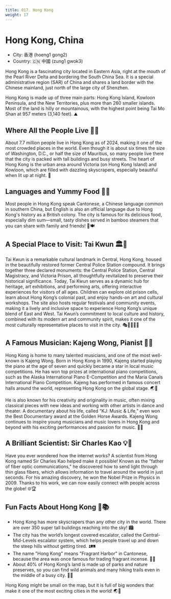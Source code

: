 ```yaml
---
title: 017. Hong Kong
weight: 17
---
```


# Hong Kong, China

- City: 香港 (hoeng1 gong2)
- Country: 🇨🇳 中國 (zung1 gwok3)

Hong Kong is a fascinating city located in Eastern Asia, right at the mouth of the Pearl River Delta and bordering the South China Sea. It is a special administrative region (SAR) of China and shares a land border with the Chinese mainland, just north of the large city of Shenzhen.

Hong Kong is made up of three main parts: Hong Kong Island, Kowloon Peninsula, and the New Territories, plus more than 260 smaller islands. Most of the land is hilly or mountainous, with the highest point being Tai Mo Shan at 957 meters (3,140 feet). ⛰️

## Where All the People Live 👥🏢

About 7.7 million people live in Hong Kong as of 2024, making it one of the most crowded places in the world. Even though it is about six times the size of Washington, D.C., or half the size of Mauritius, so many people live there that the city is packed with tall buildings and busy streets. The heart of Hong Kong is the urban area around Victoria (on Hong Kong Island) and Kowloon, which are filled with dazzling skyscrapers, especially beautiful when lit up at night. 🌇

## Languages and Yummy Food 🥢🍜

Most people in Hong Kong speak Cantonese, a Chinese language common in southern China, but English is also an official language due to Hong Kong's history as a British colony. The city is famous for its delicious food, especially dim sum—small, tasty dishes served in bamboo steamers that you can share with family and friends! 🥟🍽️

## A Special Place to Visit: Tai Kwun 🏛️🎨

Tai Kwun is a remarkable cultural landmark in Central, Hong Kong, housed in the beautifully restored former Central Police Station compound. It brings together three declared monuments: the Central Police Station, Central Magistracy, and Victoria Prison, all thoughtfully revitalized to preserve their historical significance. Today, Tai Kwun serves as a dynamic hub for heritage, art exhibitions, and performing arts, offering interactive experiences for visitors of all ages. Children can explore old prison cells, learn about Hong Kong’s colonial past, and enjoy hands-on art and cultural workshops. The site also hosts regular festivals and community events, making it a lively and inclusive space to experience Hong Kong’s unique blend of East and West. Tai Kwun’s commitment to local culture and history, combined with its modern art and community spirit, makes it one of the most culturally representative places to visit in the city. 🎭👨‍👩‍👧‍👦

## A Famous Musician: Kajeng Wong, Pianist 🎹🎶

Hong Kong is home to many talented musicians, and one of the most well-known is Kajeng Wong. Born in Hong Kong in 1990, Kajeng started playing the piano at the age of seven and quickly became a star in local music competitions. He has won top prizes at international piano competitions, such as the Alaska International Piano E-Competition and the Maria Canals International Piano Competition. Kajeng has performed in famous concert halls around the world, representing Hong Kong on the global stage. 🌏🎼

He is also known for his creativity and originality in music, often mixing classical pieces with new ideas and working with other artists in dance and theater. A documentary about his life, called “KJ: Music & Life,” even won the Best Documentary award at the Golden Horse Awards. Kajeng Wong continues to inspire young musicians and music lovers in Hong Kong and beyond with his exciting performances and passion for music. 🎤🎥

## A Brilliant Scientist: Sir Charles Kao 💡🔬

Have you ever wondered how the internet works? A scientist from Hong Kong named Sir Charles Kao helped make it possible! Known as the "father of fiber optic communications," he discovered how to send light through thin glass fibers, which allows information to travel around the world in just seconds. For his amazing discovery, he won the Nobel Prize in Physics in 2009. Thanks to his work, we can now easily connect with people across the globe! 🌐🏆

## Fun Facts About Hong Kong 🎉📚

- Hong Kong has more skyscrapers than any other city in the world. There are over 350 super tall buildings reaching into the sky! 🏙️
- The city has the world’s longest covered escalator, called the Central-Mid-Levels escalator system, which helps people travel up and down the steep hills without getting tired. ⏫🛤️
- The name "Hong Kong" means "Fragrant Harbor" in Cantonese, because the area was once famous for trading fragrant incense. 🌺🌿
- About 40% of Hong Kong’s land is made up of parks and nature preserves, so you can find wild animals and many hiking trails even in the middle of a busy city. 🌳🦋

Hong Kong might be small on the map, but it is full of big wonders that make it one of the most exciting cities in the world! 🌏🌟
